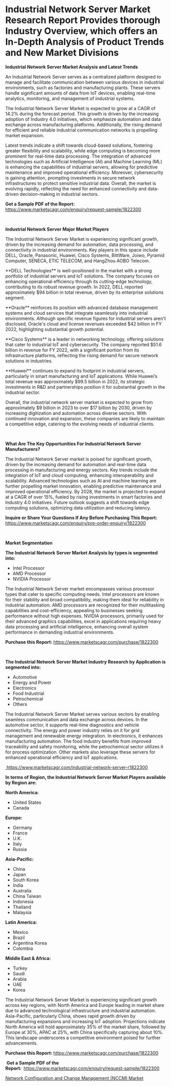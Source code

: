 <p><h1>Industrial Network Server Market Research Report Provides thorough Industry Overview, which offers an In-Depth Analysis of Product Trends and New Market Divisions</h1></p><p><strong>Industrial Network Server Market Analysis and Latest Trends</strong></p>
<p><p>An Industrial Network Server serves as a centralized platform designed to manage and facilitate communication between various devices in industrial environments, such as factories and manufacturing plants. These servers handle significant amounts of data from IoT devices, enabling real-time analytics, monitoring, and management of industrial systems.</p><p>The Industrial Network Server Market is expected to grow at a CAGR of 14.2% during the forecast period. This growth is driven by the increasing adoption of Industry 4.0 initiatives, which emphasize automation and data exchange across manufacturing platforms. Additionally, the rising demand for efficient and reliable industrial communication networks is propelling market expansion.</p><p>Latest trends indicate a shift towards cloud-based solutions, fostering greater flexibility and scalability, while edge computing is becoming more prominent for real-time data processing. The integration of advanced technologies such as Artificial Intelligence (AI) and Machine Learning (ML) is enhancing the capabilities of industrial servers, allowing for predictive maintenance and improved operational efficiency. Moreover, cybersecurity is gaining attention, prompting investments in secure network infrastructures to protect sensitive industrial data. Overall, the market is evolving rapidly, reflecting the need for enhanced connectivity and data-driven decision-making in industrial sectors.</p></p>
<p><strong>Get a Sample PDF of the Report:&nbsp;</strong> <a href="https://www.marketscagr.com/enquiry/request-sample/1822300?utm_campaign=3561&utm_medium=2&utm_source=Github&utm_content=ia&utm_term=08042025&utm_id=industrial-network-server">https://www.marketscagr.com/enquiry/request-sample/1822300</a></p>
<p>&nbsp;</p>
<p><strong>Industrial Network Server Major Market Players</strong></p>
<p><p>The Industrial Network Server Market is experiencing significant growth, driven by the increasing demand for automation, data processing, and connectivity in industrial environments. Key players in this space include DELL, Oracle, Panasonic, Huawei, Cisco Systems, BittWare, Joiwo, Pyramid Computer, SENECA, ETIC TELECOM, and HangZhou AOBO Telecom.</p><p>**DELL Technologies** is well-positioned in the market with a strong portfolio of industrial servers and IoT solutions. The company focuses on enhancing operational efficiency through its cutting-edge technology, contributing to its robust revenue growth. In 2022, DELL reported approximately $94 billion in total revenue, driven by its enterprise solutions segment.</p><p>**Oracle** reinforces its position with advanced database management systems and cloud services that integrate seamlessly into industrial environments. Although specific revenue figures for industrial servers aren't disclosed, Oracle's cloud and license revenues exceeded $42 billion in FY 2022, highlighting substantial growth potential.</p><p>**Cisco Systems** is a leader in networking technology, offering solutions that cater to industrial IoT and cybersecurity. The company reported $51.6 billion in revenue for FY 2022, with a significant portion from its infrastructure platforms, reflecting the rising demand for secure network solutions in industries.</p><p>**Huawei** continues to expand its footprint in industrial servers, particularly in smart manufacturing and IoT applications. While Huawei’s total revenue was approximately $99.5 billion in 2022, its strategic investments in R&D and partnerships position it for substantial growth in the industrial sector.</p><p>Overall, the industrial network server market is expected to grow from approximately $9 billion in 2023 to over $17 billion by 2030, driven by increasing digitization and automation across diverse sectors. With continued innovation and expansion, these companies are likely to maintain a competitive edge, catering to the evolving needs of industrial clients.</p></p>
<p>&nbsp;</p>
<p><strong>What Are The Key Opportunities For Industrial Network Server Manufacturers?</strong></p>
<p><p>The Industrial Network Server market is poised for significant growth, driven by the increasing demand for automation and real-time data processing in manufacturing and energy sectors. Key trends include the integration of IoT and cloud computing, enhancing interoperability and scalability. Advanced technologies such as AI and machine learning are further propelling market innovation, enabling predictive maintenance and improved operational efficiency. By 2028, the market is projected to expand at a CAGR of over 15%, fueled by rising investments in smart factories and Industry 4.0 initiatives. Future outlook suggests a shift towards edge computing solutions, optimizing data utilization and reducing latency.</p></p>
<p><strong>Inquire or Share Your Questions If Any Before Purchasing This Report:</strong> <a href="https://www.marketscagr.com/enquiry/pre-order-enquiry/1822300?utm_campaign=3561&utm_medium=2&utm_source=Github&utm_content=ia&utm_term=08042025&utm_id=industrial-network-server">https://www.marketscagr.com/enquiry/pre-order-enquiry/1822300</a></p>
<p>&nbsp;</p>
<p><strong>Market Segmentation</strong></p>
<p><strong>The Industrial Network Server Market Analysis by types is segmented into:</strong></p>
<p><ul><li>Intel Processor</li><li>AMD Processor</li><li>NVIDIA Processor</li></ul></p>
<p><p>The Industrial Network Server market encompasses various processor types that cater to specific computing needs. Intel processors are known for their stability and broad compatibility, making them ideal for reliability in industrial automation. AMD processors are recognized for their multitasking capabilities and cost-efficiency, appealing to businesses seeking performance without high expenses. NVIDIA processors, primarily used for their advanced graphics capabilities, excel in applications requiring heavy data processing and artificial intelligence, enhancing overall system performance in demanding industrial environments.</p></p>
<p><strong>Purchase this Report:&nbsp;</strong><a href="https://www.marketscagr.com/purchase/1822300?utm_campaign=3561&utm_medium=2&utm_source=Github&utm_content=ia&utm_term=08042025&utm_id=industrial-network-server">https://www.marketscagr.com/purchase/1822300</a></p>
<p>&nbsp;</p>
<p><strong>The Industrial Network Server Market Industry Research by Application is segmented into:</strong></p>
<p><ul><li>Automotive</li><li>Energy and Power</li><li>Electronics</li><li>Food Industrial</li><li>Petrochemical</li><li>Others</li></ul></p>
<p><p>The Industrial Network Server Market serves various sectors by enabling seamless communication and data exchange across devices. In the automotive sector, it supports real-time diagnostics and vehicle connectivity. The energy and power industry relies on it for grid management and renewable energy integration. In electronics, it enhances manufacturing automation. The food industry benefits from improved traceability and safety monitoring, while the petrochemical sector utilizes it for process optimization. Other markets also leverage these servers for enhanced operational efficiency and IoT applications.</p></p>
<p><a href="https://www.marketscagr.com/industrial-network-server-r1822300?utm_campaign=3561&utm_medium=2&utm_source=Github&utm_content=ia&utm_term=08042025&utm_id=industrial-network-server">&nbsp;https://www.marketscagr.com/industrial-network-server-r1822300</a></p>
<p><strong>In terms of Region, the Industrial Network Server Market Players available by Region are:</strong></p>
<p>
    <p> <strong> North America: </strong>
        <ul>
            <li>United States</li>
            <li>Canada</li>
        </ul>
        </p> 
    <p> <strong> Europe: </strong>
        <ul>
            <li>Germany</li>
            <li>France</li>
            <li>U.K.</li>
            <li>Italy</li>
            <li>Russia</li>
        </ul>
        </p> 
    <p> <strong> Asia-Pacific: </strong>
        <ul>
            <li>China</li>
            <li>Japan</li>
            <li>South Korea</li>
            <li>India</li>
            <li>Australia</li>
            <li>China Taiwan</li>
            <li>Indonesia</li>
            <li>Thailand</li>
            <li>Malaysia</li>
        </ul>
        </p> 
    <p> <strong> Latin America: </strong>
        <ul>
            <li>Mexico</li>
            <li>Brazil</li>
            <li>Argentina Korea</li>
            <li>Colombia</li>
        </ul>
        </p> 
    <p> <strong> Middle East & Africa: </strong>
        <ul>
            <li>Turkey</li>
            <li>Saudi</li>
            <li>Arabia</li>
            <li>UAE</li>
            <li>Korea</li>
        </ul>
    </p>
    </p>
<p><p>The Industrial Network Server Market is experiencing significant growth across key regions, with North America and Europe leading in market share due to advanced technological infrastructure and industrial automation. Asia-Pacific, particularly China, shows rapid growth driven by manufacturing expansions and increasing IoT adoption. Projections indicate North America will hold approximately 35% of the market share, followed by Europe at 30%, APAC at 25%, with China specifically capturing about 10%. This landscape underscores a competitive environment poised for further advancements.</p></p>
<p><strong>Purchase this Report: </strong><a href="https://www.marketscagr.com/purchase/1822300?utm_campaign=3561&utm_medium=2&utm_source=Github&utm_content=ia&utm_term=08042025&utm_id=industrial-network-server">https://www.marketscagr.com/purchase/1822300</a></p>
<p>&nbsp;<strong>Get a Sample PDF of the Report:&nbsp;&nbsp;</strong><a href="https://www.marketscagr.com/enquiry/request-sample/1822300?utm_campaign=3561&utm_medium=2&utm_source=Github&utm_content=ia&utm_term=08042025&utm_id=industrial-network-server">https://www.marketscagr.com/enquiry/request-sample/1822300</a></p>
<p><strong></strong></p>
<p><p><a href="https://github.com/beyeagamizjp/Market-Research-Report-List-1/blob/main/network-configuration-and-change-management-nccm-market.md?utm_campaign=3561&utm_medium=2&utm_source=Github&utm_content=ia&utm_term=08042025&utm_id=industrial-network-server">Network Configuration and Change Management (NCCM) Market</a></p></p>